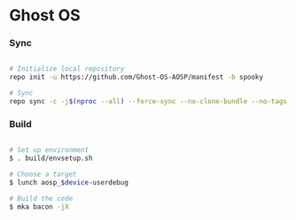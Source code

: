 # Ghost OS #

### Sync ###

```bash

# Initialize local repository
repo init -u https://github.com/Ghost-OS-AOSP/manifest -b spooky

# Sync
repo sync -c -j$(nproc --all) --force-sync --no-clone-bundle --no-tags
```

### Build ###

```bash

# Set up environment
$ . build/envsetup.sh

# Choose a target
$ lunch aosp_$device-userdebug

# Build the code
$ mka bacon -jX
```